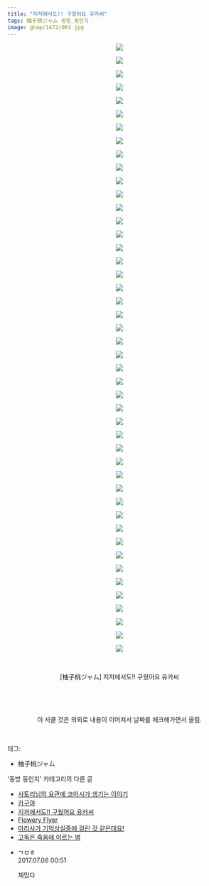 ```yaml
---
title: "지저에서도!! 구웠어요 유카씨"
tags: 柚子桃ジャム 동방_동인지
image: ghap/1472/001.jpg
---
```

<div class="article">
<p style="text-align: center; clear: none; float: none;"><img src="{{ site.nasurl }}/ghap/1472/001.jpg"/></p>
<p style="text-align: center; clear: none; float: none;"><img src="{{ site.nasurl }}/ghap/1472/002.jpg"/></p>
<p style="text-align: center; clear: none; float: none;"><img src="{{ site.nasurl }}/ghap/1472/003.jpg"/></p>
<p style="text-align: center; clear: none; float: none;"><img src="{{ site.nasurl }}/ghap/1472/004.jpg"/></p>
<p style="text-align: center; clear: none; float: none;"><img src="{{ site.nasurl }}/ghap/1472/005.jpg"/></p>
<p style="text-align: center; clear: none; float: none;"><img src="{{ site.nasurl }}/ghap/1472/006.jpg"/></p>
<p style="text-align: center; clear: none; float: none;"><img src="{{ site.nasurl }}/ghap/1472/007.jpg"/></p>
<p style="text-align: center; clear: none; float: none;"><img src="{{ site.nasurl }}/ghap/1472/008.jpg"/></p>
<p style="text-align: center; clear: none; float: none;"><img src="{{ site.nasurl }}/ghap/1472/009.jpg"/></p>
<p style="text-align: center; clear: none; float: none;"><img src="{{ site.nasurl }}/ghap/1472/010.jpg"/></p>
<p style="text-align: center; clear: none; float: none;"><img src="{{ site.nasurl }}/ghap/1472/011.jpg"/></p>
<p style="text-align: center; clear: none; float: none;"><img src="{{ site.nasurl }}/ghap/1472/012.jpg"/></p>
<p style="text-align: center; clear: none; float: none;"><img src="{{ site.nasurl }}/ghap/1472/013.jpg"/></p>
<p style="text-align: center; clear: none; float: none;"><img src="{{ site.nasurl }}/ghap/1472/014.jpg"/></p>
<p style="text-align: center; clear: none; float: none;"><img src="{{ site.nasurl }}/ghap/1472/015.jpg"/></p>
<p style="text-align: center; clear: none; float: none;"><img src="{{ site.nasurl }}/ghap/1472/016.jpg"/></p>
<p style="text-align: center; clear: none; float: none;"><img src="{{ site.nasurl }}/ghap/1472/017.jpg"/></p>
<p style="text-align: center; clear: none; float: none;"><img src="{{ site.nasurl }}/ghap/1472/018.jpg"/></p>
<p style="text-align: center; clear: none; float: none;"><img src="{{ site.nasurl }}/ghap/1472/019.jpg"/></p>
<p style="text-align: center; clear: none; float: none;"><img src="{{ site.nasurl }}/ghap/1472/020.jpg"/></p>
<p style="text-align: center; clear: none; float: none;"><img src="{{ site.nasurl }}/ghap/1472/021.jpg"/></p>
<p style="text-align: center; clear: none; float: none;"><img src="{{ site.nasurl }}/ghap/1472/022.jpg"/></p>
<p style="text-align: center; clear: none; float: none;"><img src="{{ site.nasurl }}/ghap/1472/023.jpg"/></p>
<p style="text-align: center; clear: none; float: none;"><img src="{{ site.nasurl }}/ghap/1472/024.jpg"/></p>
<p style="text-align: center; clear: none; float: none;"><img src="{{ site.nasurl }}/ghap/1472/025.jpg"/></p>
<p style="text-align: center; clear: none; float: none;"><img src="{{ site.nasurl }}/ghap/1472/026.jpg"/></p>
<p style="text-align: center; clear: none; float: none;"><img src="{{ site.nasurl }}/ghap/1472/027.jpg"/></p>
<p style="text-align: center; clear: none; float: none;"><img src="{{ site.nasurl }}/ghap/1472/028.jpg"/></p>
<p style="text-align: center; clear: none; float: none;"><img src="{{ site.nasurl }}/ghap/1472/029.jpg"/></p>
<p style="text-align: center; clear: none; float: none;"><img src="{{ site.nasurl }}/ghap/1472/030.jpg"/></p>
<p style="text-align: center; clear: none; float: none;"><img src="{{ site.nasurl }}/ghap/1472/031.jpg"/></p>
<p style="text-align: center; clear: none; float: none;"><img src="{{ site.nasurl }}/ghap/1472/032.jpg"/></p>
<p style="text-align: center; clear: none; float: none;"><img src="{{ site.nasurl }}/ghap/1472/033.jpg"/></p>
<p style="text-align: center; clear: none; float: none;"><img src="{{ site.nasurl }}/ghap/1472/034.jpg"/></p>
<p style="text-align: center; clear: none; float: none;"><img src="{{ site.nasurl }}/ghap/1472/035.jpg"/></p>
<p style="text-align: center; clear: none; float: none;"><img src="{{ site.nasurl }}/ghap/1472/036.jpg"/></p>
<p style="text-align: center; clear: none; float: none;"><img src="{{ site.nasurl }}/ghap/1472/037.jpg"/></p>
<p style="text-align: center; clear: none; float: none;"><img src="{{ site.nasurl }}/ghap/1472/038.jpg"/></p>
<p style="text-align: center; clear: none; float: none;"><img src="{{ site.nasurl }}/ghap/1472/039.jpg"/></p>
<p style="text-align: center; clear: none; float: none;"><img src="{{ site.nasurl }}/ghap/1472/040.jpg"/></p>
<p style="text-align: center; clear: none; float: none;"><img src="{{ site.nasurl }}/ghap/1472/041.jpg"/></p>
<p style="text-align: center; clear: none; float: none;"><img src="{{ site.nasurl }}/ghap/1472/042.jpg"/></p>
<p style="text-align: center; clear: none; float: none;"><img src="{{ site.nasurl }}/ghap/1472/043.jpg"/></p>
<p style="text-align: center; clear: none; float: none;"><img src="{{ site.nasurl }}/ghap/1472/044.jpg"/></p>
<p style="text-align: center; clear: none; float: none;"><img src="{{ site.nasurl }}/ghap/1472/045.jpg"/></p>
<p style="text-align: center; clear: none; float: none;"><img src="{{ site.nasurl }}/ghap/1472/046.jpg"/></p>
<p style="text-align: center; clear: none; float: none;"><br/></p>
<p style="text-align: center; clear: none; float: none;">[柚子桃ジャム] 지저에서도!! 구웠어요 유카씨</p>
<p style="text-align: center; clear: none; float: none;"><br/></p>
<p style="text-align: center; clear: none; float: none;"><br/></p>
<p style="text-align: center; clear: none; float: none;">이 서클 것은 의외로 내용이 이어져서 날짜를 체크해가면서 올림.</p>
<p><br/></p>
</div><div class="tagTrail">
<p>태그: </p>
<ul>
<li>柚子桃ジャム</li>
</ul>
</div><div class="another">
<p>'동방 동인지' 카테고리의 다른 글</p>
<ul>
<li><a href="/2016-08-10-ghap_1475">사토리님의 요관에 코이시가 생기는 이야기</a></li>
<li><a href="/2016-08-10-ghap_1473">카구야</a></li>
<li><a href="/2016-08-10-ghap_1472">지저에서도!! 구웠어요 유카씨</a></li>
<li><a href="/2016-08-10-ghap_1471">Flowery Flyer</a></li>
<li><a href="/2016-08-10-ghap_1470">마리사가 기억상실증에 걸린 것 같은데요!</a></li>
<li><a href="/2016-08-10-ghap_1469">고독은 죽음에 이르는 병</a></li>
</ul>
</div><div class="cb_module cb_fluid">
<div class="cb_wrt cb_profile">
<div class="comment">
<ul>
<li class="cb_thumb_off" id="comment15030101">
<div class="cb_comment_area">
<div class="cb_info_area">
<div class="cb_section">
<span class="cb_nick_name">ㄱㅁㅎ</span>
</div>
<div class="cb_section">
<span class="cb_date">2017.07.06 00:51 </span>
</div>
</div>
<div class="cb_dsc_comment">
<p class="cb_dsc">
											재밌다
										</p>
</div>
</div></li>
</ul>
</div>
</div><!-- commentList close -->
</div>